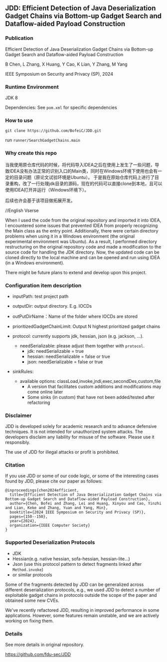 ## JDD: Efficient Detection of Java Deserialization Gadget Chains via Bottom-up Gadget Search and Dataflow-aided Payload Construction
### Publication
Efficient Detection of Java Deserialization Gadget Chains via Bottom-up Gadget Search and Dataflow-aided Payload Construction

B Chen, L Zhang, X Huang, Y Cao, K Lian, Y Zhang, M Yang

IEEE Symposium on Security and Privacy (SP), 2024

### Runtime Environment
JDK 8

Dependencies: See `pom.xml` for specific dependencies

### How to use
`git clone https://github.com/BofeiC/JDD.git`

run `runner/SearchGadgetChains.main`

### Why create this repo
当我使用原仓库代码的时候，将代码导入IDEA之后在使用上发生了一些问题，导致IDEA没有办法正常的识别入口的Main类，同时在Windows环境下使用也会有一定的目录问题（原论文试验环境是Ubuntu）。
于是我在原始仓库代码上进行了目录重构，改了一行处理jdk目录的源码，现在的代码可以直接clone到本地，且可以使用IDEA打开并运行（Windows环境下）。

后续也许会基于该项目做拓展开发。

//English Vserse

When I used the code from the original repository and imported it into IDEA, I encountered some issues that prevented IDEA from properly recognizing the Main class as the entry point. Additionally, there were certain directory problems when using it in a Windows environment (the original experimental environment was Ubuntu).
As a result, I performed directory restructuring on the original repository code and made a modification to the source code for handling the JDK directory. Now, the updated code can be cloned directly to the local machine and can be opened and run using IDEA (in a Windows environment).

There might be future plans to extend and develop upon this project.
### Configuration item description
- inputPath: test project path
- outputDir: output directory. E.g. IOCDs
- outPutDirName：Name of the folder where IOCDs are stored
- prioritizedGadgetChainLimit: Output N highest prioritized gadget chains
- protocol: currently supports jdk, hessian, json (e.g. jackson, ...).
  - needSerializable: please adjust them together with `protocol`.
    - jdk: needSerializable = true
    - hessian: needSerializable = false or true
    - json: needSerializable = false or true

- sinkRules:
  - available options: classLoad,invoke,jndi,exec,secondDes,custom,file
    - A version that facilitates custom additions and modifications may come online later
    - Some sinks (in custom) that have not been added/tested after refactoring

### Disclaimer
JDD is developed solely for academic research and to advance defensive techniques. It is not intended for unauthorized system attacks.
The developers disclaim any liability for misuse of the software. Please use it responsibly.

The use of JDD for illegal attacks or profit is prohibited.

### Citation
If you use JDD or some of our code logic, or some of the interesting cases found by JDD, please cite our paper as follows:
```
@inproceedings{chen2024efficient,
  title={Efficient Detection of Java Deserialization Gadget Chains via Bottom-up Gadget Search and Dataflow-aided Payload Construction},
  author={Chen, Bofei and Zhang, Lei and Huang, Xinyou and Cao, Yinzhi and Lian, Keke and Zhang, Yuan and Yang, Min},
  booktitle={2024 IEEE Symposium on Security and Privacy (SP)},
  pages={150--150},
  year={2024},
  organization={IEEE Computer Society}
}
```

### Supported Deserialization Protocols
- JDK
- Hessian(e.g. native hessian, sofa-hessian, hessian-lite...)
- Json (use this protocol pattern to detect fragments linked after `Method.invoke`)
- or similar protocols

Some of the fragments detected by JDD can be generalized across different deserialization protocols, e.g., we used JDD to detect a number of exploitable gadget chains in protocols outside the scope of the paper and obtained some new CVEs.

We've recently refactored JDD, resulting in improved performance in some applications. However, some features remain unstable, and we are actively working on fixing them.

### Details
See more details in original repository.

https://github.com/fdu-sec/JDD
